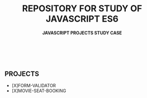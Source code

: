 <h1 align="center">    
  REPOSITORY FOR STUDY OF JAVASCRIPT ES6 
</h1>

<h4 align="center">
  JAVASCRIPT PROJECTS STUDY CASE
</h4>

<br>
<p>

<br>
<br>

##  PROJECTS


- [X]FORM-VALIDATOR
- [X]MOVIE-SEAT-BOOKING







